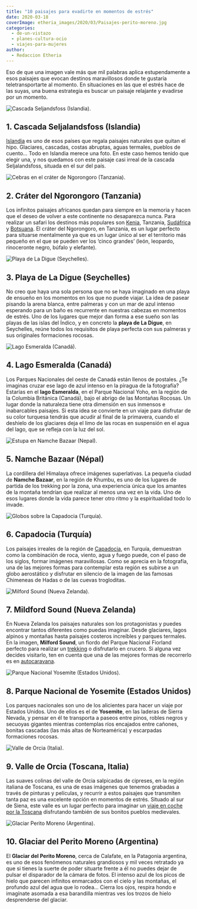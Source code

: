 ```yaml
---
title: "10 paisajes para evadirte en momentos de estrés"
date: 2020-03-18
coverImage: etheria_images/2020/03/Paisajes-perito-moreno.jpg
categories: 
  - de-un-vistazo
  - planes-cultura-ocio
  - viajes-para-mujeres
author: 
  - Redaccion Etheria
---
```


Eso de que una imagen vale más que mil palabras aplica estupendamente a esos paisajes 
que evocan destinos maravillosos donde te gustaría teletransportarte al momento. En 
situaciones en las que el estrés hace de las suyas, una buena estrategia es buscar un 
paisaje relajante y evadirse por un momento. 

![Cascada Seljandsfoss (Islandia).](etheria_images/2020/03/Paisajes-islandia-cascada-900x545.jpg "Cascada Seljandsfoss (Islandia). © Robert Lukeman")

## 1\. Cascada Seljalandsfoss (Islandia)

[Islandia](https://etheriamagazine.com/2018/09/26/islandia-la-isla-del-desafio-de-reykjavik-a-vik/) 
es uno de esos países que regala paisajes naturales que quitan el hipo. Glaciares, 
cascadas, costas abruptas, aguas termales, pueblos de cuento… Todo en Islandia merece 
una foto. En este caso hemos tenido que elegir una, y nos quedamos con este paisaje casi 
irreal de la cascada Seljalandsfoss, situada en el sur del país. 

![Cebras en el cráter de Ngorongoro (Tanzania).](etheria_images/2020/03/Paisajes-crater-ngorongoro-tanzania-900x600.jpg "Cebras en el cráter de Ngorongoro (Tanzania). © Hendrik Cornelissen")

## 2\. Cráter del Ngorongoro (Tanzania)

Los infinitos paisajes africanos quedan para siempre en la memoria y hacen que el deseo 
de volver a este continente no desaparezca nunca. Para realizar un safari los destinos 
más populares son [Kenia](https://etheriamagazine.com/2018/10/25/10-flechazos-para-viajar-a-kenia/), 
Tanzania, [Sudáfrica](https://etheriamagazine.com/2019/12/11/planes-para-desconectar-en-sudafrica/) 
y [Botsuana](https://etheriamagazine.com/2018/11/22/botsuana-10-razones-para-sentirte-la-reina-de-africa/). 
El cráter del Ngorongoro, en Tanzania, es un lugar perfecto para situarse mentalmente ya 
que es un lugar único al ser el territorio más pequeño en el que se pueden ver los 
‘cinco grandes’ (león, leopardo, rinoceronte negro, búfalo y elefante). 

![Playa de La Digue (Seychelles).](etheria_images/2020/03/Paisajes-la-digue-seychelles-900x598.jpg "Playa de La Digue (Seychelles). © Sebastien")

## 3\. Playa de La Digue (Seychelles)

No creo que haya una sola persona que no se haya imaginado en una playa de ensueño en 
los momentos en los que no puede viajar. La idea de pasear pisando la arena blanca, 
entre palmeras y con un mar de azul intenso esperando para un baño es recurrente en 
nuestras cabezas en momentos de estrés. Uno de los lugares que mejor dan forma a ese 
sueño son las playas de las islas del Índico, y en concreto la **playa de La Digue**, en 
Seychelles, reúne todos los requisitos de playa perfecta con sus palmeras y sus 
originales formaciones rocosas. 

![Lago Esmeralda (Canadá).](etheria_images/2020/03/Paisajes-lago-esmeralda-900x598.jpg "Lago Esmeralda (Canadá).")

## 4\. Lago Esmeralda (Canadá)

Los Parques Nacionales del oeste de Canadá están llenos de postales. ¿Te imaginas cruzar 
ese lago de azul intenso en la piragua de la fotografía? Estarías en el **lago 
Esmeralda**, en el Parque Nacional Yoho, en la región de la Columbia Británica (Canadá), 
bajo el abrigo de las Montañas Rocosas. Un lugar donde la naturaleza tiene otra 
dimensión en sus inmensos e inabarcables paisajes. Si esta idea se convierte en un viaje 
para disfrutar de su color turquesa tendrás que acudir al final de la primavera, cuando 
el deshielo de los glaciares deja el limo de las rocas en suspensión en el agua del 
lago, que se refleja con la luz del sol. 

![Estupa en Namche Bazaar (Nepal).](etheria_images/2020/03/Paisajes-nepal-himalaya-900x600.jpg "Estupa en Namche Bazaar (Nepal). © Sebastian Pena Lambarri")

## 5\. Namche Bazaar (Népal)

La cordillera del Himalaya ofrece imágenes superlativas. La pequeña ciudad de **Namche 
Bazaar**, en la región de Khumbu, es uno de los lugares de partida de los trekking por 
la zona, una experiencia única que los amantes de la montaña tendrían que realizar al 
menos una vez en la vida. Uno de esos lugares donde la vida parece tener otro ritmo y la 
espiritualidad todo lo invade. 

![Globos sobre la Capadocia (Turquía).](etheria_images/2020/03/Paisajes-capadocia-900x600.jpg "Globos sobre la Capadocia (Turquía). © Daniela Cuevas")

## 6\. Capadocia (Turquía)

Los paisajes irreales de la región de [Capadocia](https://etheriamagazine.com/2019/02/26/revista-viajes-que-ver-capadocia/), 
en Turquía, demuestran como la combinación de roca, viento, agua y fuego puede, con el 
paso de los siglos, formar imágenes maravillosas. Como se aprecia en la fotografía, una 
de las mejores formas para contemplar esta región es subirse a un globo aerostático y 
disfrutar en silencio de la imagen de las famosas Chimeneas de Hadas o de las cuevas 
trogloditas. 

![Milford Sound (Nueva Zelanda).](etheria_images/2020/03/Paisajes-Mildford-Sound-900x675.jpg "Milford Sound (Nueva Zelanda).")

## 7\. Mildford Sound (Nueva Zelanda)

En Nueva Zelanda los paisajes naturales son los protagonistas y puedes encontrar tantos 
diferentes como puedas imaginar. Desde glaciares, lagos alpinos y montañas hasta 
paisajes costeros increíbles y parques termales. En la imagen, **Milford Sound**, un 
fiordo del Parque Nacional Fiorland perfecto para realizar un [trekking](https://etheriamagazine.com/2019/08/28/viaja-sola-a-nueva-zelanda-y-disfruta-de-la-naturaleza-trekking/) 
o disfrutarlo en crucero. Si alguna vez decides visitarlo, ten en cuenta que una de las 
mejores formas de recorrerlo es en [autocaravana](https://etheriamagazine.com/2018/08/21/nueva-zelanda-en-autocaravana/). 

![Parque Nacional Yosemite (Estados Unidos).](etheria_images/2020/03/Paisajes-yosemite-Estados-Unidos-900x600.jpg "Parque Nacional Yosemite (Estados Unidos). © Rakshith Hatwar")

## 8\. Parque Nacional de Yosemite (Estados Unidos)

Los parques nacionales son uno de los alicientes para hacer un viaje por Estados Unidos. 
Uno de ellos es el de **Yosemite**, en las laderas de Sierra Nevada, y pensar en él te 
transporta a paseos entre pinos, robles negros y secuoyas gigantes mientras contemplas 
ríos encajados entre cañones, bonitas cascadas (las más altas de Norteamérica) y 
escarpadas formaciones rocosas. 

![Valle de Orcia (Italia).](etheria_images/2020/03/Paisajes-valle-Orcia-900x675.jpg "Valle de Orcia (Italia). © Luca Micheli")

## 9\. Valle de Orcia (Toscana, Italia)

Las suaves colinas del valle de Orcia salpicadas de cipreses, en la región italiana de 
Toscana, es una de esas imágenes que tenemos grabadas a través de pinturas y películas, 
y recurrir a estos paisajes que transmiten tanta paz es una excelente opción en momentos 
de estrés. Situado al sur de Siena, este valle es un lugar perfecto para imaginar un [viaje 
en coche por la Toscana](https://etheriamagazine.com/2018/05/10/toscana-en-coche/) 
disfrutando también de sus bonitos pueblos medievales. 

![Glaciar Perito Moreno (Argentina).](etheria_images/2020/03/Paisajes-perito-moreno-900x506.jpg "Glaciar Perito Moreno (Argentina). © Claudio Bianchi")

## 10\. Glaciar del Perito Moreno (Argentina)

El **Glaciar del Perito Moreno**, cerca de Calafate, en la Patagonia argentina, es uno 
de esos fenómenos naturales grandiosos y mil veces retratado ya que si tienes la suerte 
de poder situarte frente a él no puedes dejar de pulsar el disparador de la cámara de 
fotos. El intenso azul de los picos de hielo que parecen infinitos enmarcados con el 
cielo y las montañas, el profundo azul del agua que lo rodea… Cierra los ojos, respira 
hondo e imagínate asomada a esa barandilla mientras ves los trozos de hielo desprenderse 
del glaciar.

